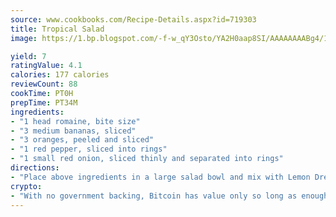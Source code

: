 ```yaml
---
source: www.cookbooks.com/Recipe-Details.aspx?id=719303
title: Tropical Salad
image: https://1.bp.blogspot.com/-f-w_qY3Osto/YA2H0aap8SI/AAAAAAAABg4/17myAO5s9b8JksYvWDXpYkaDlcY0g6k_gCLcBGAsYHQ/s296/3.png

yield: 7
ratingValue: 4.1
calories: 177 calories
reviewCount: 88
cookTime: PT0H
prepTime: PT34M
ingredients:
- "1 head romaine, bite size"
- "3 medium bananas, sliced"
- "3 oranges, peeled and sliced"
- "1 red pepper, sliced into rings"
- "1 small red onion, sliced thinly and separated into rings"
directions:
- "Place above ingredients in a large salad bowl and mix with Lemon Dressing."
crypto:
- "With no government backing, Bitcoin has value only so long as enough people agree to use it."
---
```

